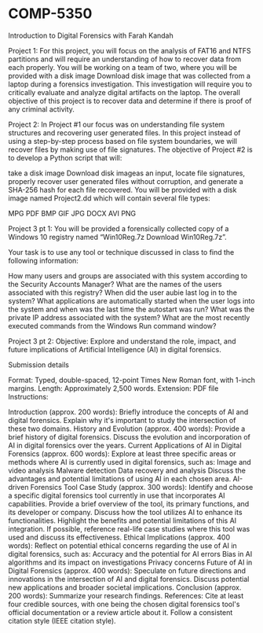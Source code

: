 # COMP-5350
Introduction to Digital Forensics with Farah Kandah

Project 1: For this project, you will focus on the analysis of FAT16 and NTFS partitions and will require an understanding of how to recover data from each properly. You will be working on a team of two, where you will be provided with a disk image Download disk image that was collected from a laptop during a forensics investigation. This investigation will require you to critically evaluate and analyze digital artifacts on the laptop. The overall objective of this project is to recover data and determine if there is proof of any criminal activity.

Project 2: In Project #1 our focus was on understanding file system structures and recovering user generated files. In this project instead of using a step-by-step process based on file system boundaries, we will recover files by making use of file signatures. The objective of Project #2 is to develop a Python script that will:

take a disk image Download disk imageas an input,
locate file signatures,
properly recover user generated files without corruption, and
generate a SHA-256 hash for each file recovered.
You will be provided with a disk image named Project2.dd which will contain several file types:

MPG
PDF
BMP
GIF
JPG
DOCX
AVI
PNG

Project 3 pt 1: You will be provided a forensically collected copy of a Windows 10 registry named “Win10Reg.7z Download Win10Reg.7z”.

Your task is to use any tool or technique discussed in class to find the following information:

How many users and groups are associated with this system according to the Security Accounts Manager?
What are the names of the users associated with this registry?
When did the user aubie last log in to the system?
What applications are automatically started when the user logs into the system and when was the last time the autostart was run?
What was the private IP address associated with the system?
What are the most recently executed commands from the Windows Run command window?

Project 3 pt 2: Objective: Explore and understand the role, impact, and future implications of Artificial Intelligence (AI) in digital forensics.

Submission details

Format: Typed, double-spaced, 12-point Times New Roman font, with 1-inch margins.
Length: Approximately 2,500 words.
Extension: PDF file
Instructions:

Introduction (approx. 200 words):
Briefly introduce the concepts of AI and digital forensics.
Explain why it's important to study the intersection of these two domains.
History and Evolution (approx. 400 words):
Provide a brief history of digital forensics.
Discuss the evolution and incorporation of AI in digital forensics over the years.
Current Applications of AI in Digital Forensics (approx. 600 words):
Explore at least three specific areas or methods where AI is currently used in digital forensics, such as:
Image and video analysis
Malware detection
Data recovery and analysis
Discuss the advantages and potential limitations of using AI in each chosen area.
AI-driven Forensics Tool Case Study (approx. 300 words):
Identify and choose a specific digital forensics tool currently in use that incorporates AI capabilities.
Provide a brief overview of the tool, its primary functions, and its developer or company.
Discuss how the tool utilizes AI to enhance its functionalities.
Highlight the benefits and potential limitations of this AI integration.
If possible, reference real-life case studies where this tool was used and discuss its effectiveness.
Ethical Implications (approx. 400 words):
Reflect on potential ethical concerns regarding the use of AI in digital forensics, such as:
Accuracy and the potential for AI errors
Bias in AI algorithms and its impact on investigations
Privacy concerns
Future of AI in Digital Forensics (approx. 400 words):
Speculate on future directions and innovations in the intersection of AI and digital forensics.
Discuss potential new applications and broader societal implications.
Conclusion (approx. 200 words):
Summarize your research findings.
References:
Cite at least four credible sources, with one being the chosen digital forensics tool's official documentation or a review article about it.
Follow a consistent citation style (IEEE citation style).
